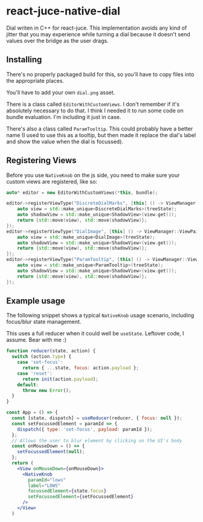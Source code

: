 # react-juce-native-dial

Dial writen in C++ for react-juce. This implementation avoids any kind of jitter that you may experience while turning a dial because it doesn't send values over the bridge as the user drags.

## Installing

There's no properly packaged build for this, so you'll have to copy files into the appropriate places.

You'll have to add your own `dial.png` asset.

There is a class called `EditorWithCustomViews`. I don't remember if it's absolutely necessary to do that. I think I needed it to run some code on bundle evaluation. I'm including it just in case.

There's also a class called `ParamTooltip`. This could probably have a better name (I used to use this as a tooltip, but then made it replace the dial's label and show the value when the dial is focussed).

## Registering Views

Before you use `NativeKnob` on the js side, you need to make sure your custom views are registered, like so:

```cpp
auto* editor = new EditorWithCustomViews(*this, bundle);

editor->registerViewType("DiscreteDialMarks", [this] () -> ViewManager::ViewPair {
    auto view = std::make_unique<DiscreteDialMarks>(treeState);
    auto shadowView = std::make_unique<ShadowView>(view.get());
    return {std::move(view), std::move(shadowView)};
});
editor->registerViewType("DialImage", [this] () -> ViewManager::ViewPair {
    auto view = std::make_unique<DialImage>(treeState);
    auto shadowView = std::make_unique<ShadowView>(view.get());
    return {std::move(view), std::move(shadowView)};
});
editor->registerViewType("ParamTooltip", [this] () -> ViewManager::ViewPair {
    auto view = std::make_unique<ParamTooltip>(treeState);
    auto shadowView = std::make_unique<ShadowView>(view.get());
    return {std::move(view), std::move(shadowView)};
});
```

## Example usage

The following snippet shows a typical `NativeKnob` usage scenario, including focus/blur state management.

This uses a full reducer when it could well be `useState`. Leftover code, I assume. Bear with me :)

```jsx
function reducer(state, action) {
  switch (action.type) {
    case 'set-focus':
      return { ...state, focus: action.payload };
    case 'reset':
      return init(action.payload);
    default:
      throw new Error();
  }
}

const App = () => {
  const [state, dispatch] = useReducer(reducer, { focus: null });
  const setFocussedElement = paramId => {
    dispatch({ type: 'set-focus', payload: paramId });
  };
  // Allows the user to blur element by clicking on the UI's body
  const onMouseDown = () => {
    setFocussedElement(null);
  };
  return (
    <View onMouseDown={onMouseDown}>
      <NativeKnob
        paramId="lows"
        label="LOWS"
        focussedElement={state.focus}
        setFocussedElement={setFocussedElement}
      />
    </View>
  )
```
